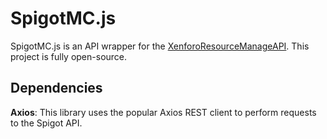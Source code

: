 # SpigotMC.js
SpigotMC.js is an API wrapper for the [XenforoResourceManageAPI](https://github.com/SpigotMC/XenforoResourceManagerAPI). This project is fully open-source.

## Dependencies
**Axios**: This library uses the popular Axios REST client to perform requests to the Spigot API.